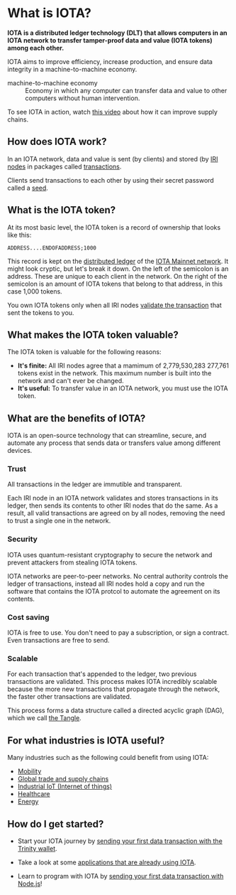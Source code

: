 # What is IOTA?

**IOTA is a distributed ledger technology (DLT) that allows computers in an IOTA network to transfer tamper-proof data and value (IOTA tokens) among each other.**

IOTA aims to improve efficiency, increase production, and ensure data integrity in a machine-to-machine economy.

<dl><dt>machine-to-machine economy</dt><dd>Economy in which any computer can transfer data and value to other computers without human intervention.</dd></dl>

To see IOTA in action, watch [this video](https://www.youtube.com/embed/Gr-LstcDcAw) about how it can improve supply chains.

## How does IOTA work?

In an IOTA network, data and value is sent (by clients) and stored (by [IRI nodes](introduction/what-is-an-iri-node.md) in packages called [transactions](introduction/what-is-a-transaction.md).

Clients send transactions to each other by using their secret password called a [seed](introduction/what-is-a-seed.md).

## What is the IOTA token?

At its most basic level, the IOTA token is a record of ownership that looks like this:

    ADDRESS....ENDOFADDRESS;1000

This record is kept on the [distributed ledger](introduction/what-is-dlt.md) of the [IOTA Mainnet network](references/iota-networks.md). It might look cryptic, but let's break it down. On the left of the semicolon is an address. These are unique to each client in the network. On the right of the semicolon is an amount of IOTA tokens that belong to that address, in this case 1,000 tokens.

You own IOTA tokens only when all IRI nodes [validate the transaction](root://iri/concepts/transaction-validation.md) that sent the tokens to you.

## What makes the IOTA token valuable?

The IOTA token is valuable for the following reasons:

* **It's finite:** All IRI nodes agree that a mamimum of 2,779,530,283 277,761 tokens exist in the network. This maximum number is built into the network and can't ever be changed.
* **It's useful:** To transfer value in an IOTA network, you must use the IOTA token. 

## What are the benefits of IOTA?

IOTA is an open-source technology that can streamline, secure, and automate any process that sends data or transfers value among different devices.

### Trust

All transactions in the ledger are immutible and transparent.

Each IRI node in an IOTA network validates and stores transactions in its ledger, then sends its contents to other IRI nodes that do the same. As a result, all valid transactions are agreed on by all nodes, removing the need to trust a single one in the network.

### Security

IOTA uses quantum-resistant cryptography to secure the network and prevent attackers from stealing IOTA tokens.

IOTA networks are peer-to-peer networks. No central authority controls the ledger of transactions, instead all IRI nodes hold a copy and run the software that contains the IOTA protcol to automate the agreement on its contents.

### Cost saving

IOTA is free to use. You don't need to pay a subscription, or sign a contract. Even transactions are free to send.

### Scalable

For each transaction that's appended to the ledger, two previous transactions are validated. This process makes IOTA incredibly scalable because the more new transactions that propagate through the network, the faster other transactions are validated.

This process forms a data structure called a directed acyclic graph (DAG), which we call [the Tangle](root://the-tangle/introduction/overview.md).

## For what industries is IOTA useful?
Many industries such as the following could benefit from using IOTA:

* [Mobility](https://www.iota.org/verticals/mobility-automotive)
* [Global trade and supply chains](https://www.iota.org/verticals/global-trade-supply-chains)
* [Industrial IoT (Internet of things)](https://www.iota.org/verticals/industrial-iot)
* [Healthcare](https://www.iota.org/verticals/ehealth)
* [Energy](https://www.iota.org/verticals/smart-energy)


## How do I get started?

* Start your IOTA journey by [sending your first data transaction with the Trinity wallet](tutorials/send-your-first-data-transaction-with-the-trinity-wallet.md).

* Take a look at some [applications that are already using IOTA](references/use-cases.md).

* Learn to program with IOTA by [sending your first data transaction with Node.js](tutorials/send-your-first-data-transaction-using-nodejs.md)!
